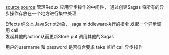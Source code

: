 [source](https://juejin.im/post/5aa0c928f265da239235e905)
[source](https://github.com/redux-saga/redux-saga/blob/master/docs/introduction/BeginnerTutorial.md)
管理Redux 应用异步操作的中间件， 通过创建Sagas 将所有的异步操作存放在一个地方进行集中处理

Effects 纯文本JavaScript对象， saga middleware执行的指令
发起一个异步调用  call  
发起其他的action从而更新Store put
调用其他的Sagas 

用户的username 和 password 是否符合要求
take 监听
call 异步操作
